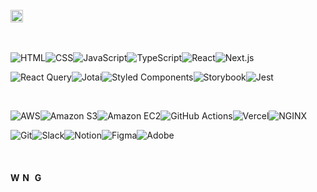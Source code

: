 </br>


<image src="https://github.com/lianKim/lianKim/assets/97217822/8dd3b542-900a-4e5a-a308-6705df8432e1" alt="Front-End Web Developer" width="auto" height="20px" />


</br>


</br>


</br>



![HTML](https://img.shields.io/badge/HTML-white?&style=flat-square&logo=html5&logoColor=E34F26)![CSS](https://img.shields.io/badge/CSS-white?&style=flat-square&logo=css3&logoColor=1572B6)![JavaScript](https://img.shields.io/badge/JavaScript-white?&style=flat-square&logo=javascript&logoColor=#F7DF1E)![TypeScript](https://img.shields.io/badge/TypeScript-white?&style=flat-square&logo=typescript&logoColor=3178C6)![React](https://img.shields.io/badge/React-white?&style=flat-square&logo=react&logoColor=61DAFB)![Next.js](https://img.shields.io/badge/NextJs-white?&style=flat-square&logo=nextdotjs&logoColor=000000)

![React Query](https://img.shields.io/badge/ReactQuery-white?&style=flat-square&logo=reactquery&logoColor=FF4154)![Jotai](https://img.shields.io/badge/Jotai-white?&style=flat-square&logo=jotai&logoColor=lightgrey)![Styled Components](https://img.shields.io/badge/StyledComponent-white?&style=flat-square&logo=styledcomponents&logoColor=DB7093)![Storybook](https://img.shields.io/badge/Storybook-white?&style=flat-square&logo=storybook&logoColor=FF4785)![Jest](https://img.shields.io/badge/Jest-white?&style=flat-square&logo=jest&logoColor=C21325)


</br>


![AWS](https://img.shields.io/badge/AWS-white?&style=flat-square&logo=amazonaws&logoColor=232F3E)![Amazon S3](https://img.shields.io/badge/AmazonS3-white?&style=flat-square&logo=amazons3&logoColor=569A31)![Amazon EC2](https://img.shields.io/badge/AmazonEC2-white?&style=flat-square&logo=amazonec2&logoColor=FF9900)![GitHub Actions](https://img.shields.io/badge/GitHubActions-white?&style=flat-square&logo=githubactions&logoColor=2088FF)![Vercel](https://img.shields.io/badge/Vercel-white?&style=flat-square&logo=vercel&logoColor=000000)![NGINX](https://img.shields.io/badge/NGINX-white?&style=flat-square&logo=nginx&logoColor=009639)



![Git](https://img.shields.io/badge/Git-white?&style=flat-square&logo=git&logoColor=F05032)![Slack](https://img.shields.io/badge/Slack-white?&style=flat-square&logo=slack&logoColor=4A154B)![Notion](https://img.shields.io/badge/Notion-white?&style=flat-square&logo=notion&logoColor=000000)![Figma](https://img.shields.io/badge/Figma-white?&style=flat-square&logo=figma&logoColor=F24E1E)![Adobe](https://img.shields.io/badge/Adobe-white?&style=flat-square&logo=adobe&logoColor=FF0000)


</br>


#### [<image src="https://github.com/lianKim/lianKim/assets/97217822/be597b79-44e9-439b-8859-109142a31c24" alt="Website" width="auto" height="16px" />](https://liankim.kr) [<image src="https://github.com/lianKim/lianKim/assets/97217822/007bc4b2-93d9-4d88-83e3-c2d77664ca60" alt="Notion" width="auto" height="16px" />](#) [<image src="https://github.com/lianKim/lianKim/assets/97217822/6a84a3fc-82d5-4d0c-9f5c-8fcaad19a81c" alt="Gmail" width="auto" height="16px" />](mailto:5ffcut@gmail.com) 
